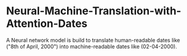 # Neural-Machine-Translation-with-Attention-Dates
A Neural network model is build to translate human-readable dates like ("8th of April, 2000") into machine-readable dates like (02-04-2000).
